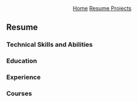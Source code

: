 <div style="text-align: center"> <a href="https://jonesmiasia.github.io/">Home</a> <a href="resume.md"> Resume </a> <a href="projects/projects_main.md"> Projects </a></div>

## Resume
### Technical Skills and Abilities
### Education
### Experience
### Courses